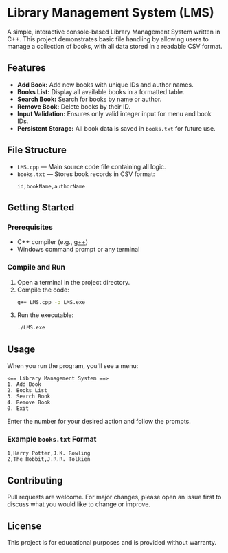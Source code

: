 # Library Management System (LMS)

A simple, interactive console-based Library Management System written in C++. This project demonstrates basic file handling by allowing users to manage a collection of books, with all data stored in a readable CSV format.

## Features

- **Add Book:** Add new books with unique IDs and author names.
- **Books List:** Display all available books in a formatted table.
- **Search Book:** Search for books by name or author.
- **Remove Book:** Delete books by their ID.
- **Input Validation:** Ensures only valid integer input for menu and book IDs.
- **Persistent Storage:** All book data is saved in `books.txt` for future use.

## File Structure

- `LMS.cpp` — Main source code file containing all logic.
- `books.txt` — Stores book records in CSV format:
  ```
  id,bookName,authorName
  ```

## Getting Started

### Prerequisites

- C++ compiler (e.g., [g++](https://gcc.gnu.org/))
- Windows command prompt or any terminal

### Compile and Run

1. Open a terminal in the project directory.
2. Compile the code:
    ```sh
    g++ LMS.cpp -o LMS.exe
    ```
3. Run the executable:
    ```sh
    ./LMS.exe
    ```

## Usage

When you run the program, you'll see a menu:
```
<== Library Management System ==>
1. Add Book
2. Books List
3. Search Book
4. Remove Book
0. Exit
```
Enter the number for your desired action and follow the prompts.

### Example `books.txt` Format

```
1,Harry Potter,J.K. Rowling
2,The Hobbit,J.R.R. Tolkien
```

## Contributing

Pull requests are welcome. For major changes, please open an issue first to discuss what you would like to change or improve.

## License

This project is for educational purposes and is provided without warranty.